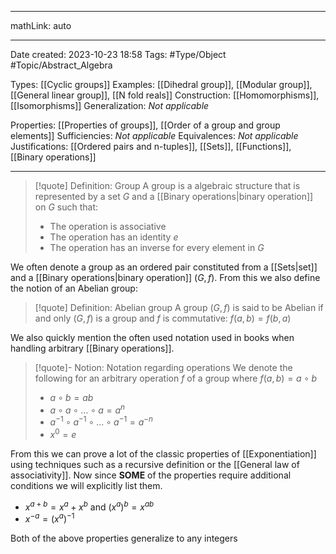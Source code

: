 
---

mathLink: auto

---
Date created: 2023-10-23 18:58
Tags: #Type/Object #Topic/Abstract_Algebra 

Types: [[Cyclic groups]]
Examples: [[Dihedral group]], [[Modular group]], [[General linear group]], [[N fold reals]]
Construction: [[Homomorphisms]], [[Isomorphisms]]
Generalization: _Not applicable_

Properties: [[Properties of groups]], [[Order of a group and group elements]]
Sufficiencies: _Not applicable_
Equivalences: _Not applicable_
Justifications: [[Ordered pairs and n-tuples]], [[Sets]], [[Functions]], [[Binary operations]]

---  

> [!quote] Definition: Group
> A group is a algebraic structure that is represented by a set $G$ and a [[Binary operations|binary operation]] on $G$ such that:
> - The operation is associative
> - The operation has an identity $e$
> - The operation has an inverse for every element in $G$

We often denote a group as an ordered pair constituted from a [[Sets|set]] and a [[Binary operations|binary operation]] $(G,f)$. From this we also define the notion of an Abelian group:

>[!quote] Definition: Abelian group
>A group $(G,f)$ is said to be Abelian if and only $(G,f)$ is a group and $f$ is commutative: $f(a,b)=f(b,a)$

We also quickly mention the often used notation used in books when handling arbitrary [[Binary operations]].

>[!quote]- Notion: Notation regarding operations
>We denote the following for an arbitrary operation $f$ of a group where $f(a,b)=a\circ b$
>- $a\circ b=ab$ 
>- $a\circ a\circ\ldots\circ a=a^n$
>- $a^{-1}\circ a^{-1}\circ\ldots\circ a^{-1}=a^{-n}$
>- $x^0=e$

From this we can prove a lot of the classic properties of [[Exponentiation]] using techniques such as a recursive definition or the [[General law of associativity]]. Now since **SOME** of the properties require additional conditions we will explicitly list them.
- $x^{a+b}=x^{a}+x^b$ and $(x^a)^b=x^{ab}$
- $x^{-a}=(x^a)^{-1}$

Both of the above properties generalize to any integers



